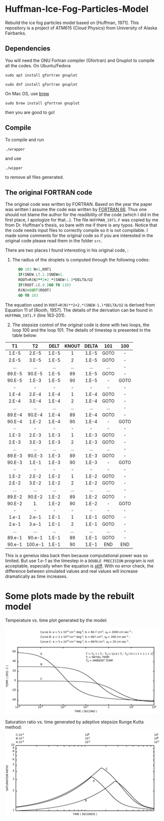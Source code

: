 # Huffman-Ice-Fog-Particles-Model
Rebuild the ice fog particles model based on [Huffman, 1971]. This repository is a project of ATM615 (Cloud Physics) from University of Alaska Fairbanks.

## Dependencies
You will need the GNU Fortran compiler (Gfortran) and Gnuplot to compile all the codes. On Ubuntu/Fedora

```shell
sudo apt install gfortran gnuplot
```

```shell
sudo dnf install gfortran gnuplot
```
On Mac OS, use [brew](https://brew.sh/)

```shell
sudo brew install gfortran gnuplot
```

then you are good to go!

## Compile
To compile and run
```shell
./wrapper
```

and use
```shell
./wipper
```
to remove all files generated.

## The original FORTRAN code

The original code was written by FORTRAN. Based on the year the paper was written I assume the code was written by [FORTRAN 66](https://en.wikipedia.org/wiki/Fortran#FORTRAN_66). Thus one should not blame the author for the readibility of the code (which I did in the first place, I apologize for that...). The file `HUFFMAN_1971.F` was copied by me from Dr. Huffman's thesis, so bare with me if there is any typos. Notice that the code needs input files to correctly compile so it is not compilable. I made some comments for the original code so if you are interested in the original code please read them in the folder `src`.

There are two places I found interesting in his original code, :

1. The radius of the droplets is computed through the following codes:

```fortran
      DO 103 N=1,KNT1
      IF(SNEW.LT.1.)SNEW=1.
      ROOT=R(N)**2+2.*(SNEW-1.)*DELTA/U2
      IF(ROOT.LE.0.)GO TO 1103
      R(N)=SQRT(ROOT)
      GO TO 103
```

The equation used in `ROOT=R(N)**2+2.*(SNEW-1.)*DELTA/U2` is derived from Equation 11 of [Rooth, 1957]. The details of the derivation can be found in `HUFFMAN_1971.F` (line 163-201).

2. The stepsize control of the original code is done with two loops, the loop 100 and the loop 101. The details of timestep is presented in the table below:

|T1      |T2       |DELT     |KNOUT    |DELTA    |101  |100  |
|:------:|:-------:|:-------:|:-------:|:-------:|:---:|:---:|
| 1.E-5  |2.E-5    |1.E-5    |1        |1.E-5    |GOTO | -   |
| 2.E-5  |3.E-5    |1.E-5    |2        |1.E-5    |GOTO | -   |
| ...    |...      |...      |...      |...      |...  | -   |
| 89.E-5 |90.E-5   |1.E-5    |89       |1.E-5    |GOTO | -   |
| 90.E-5 |1.E-3    |1.E-5    |90       |1.E-5    | -   |GOTO |
|  -     | -       | -       | -       | -       | -   | -   |
| 1.E-4  |2.E-4    |1.E-4    |1        |1.E-4    |GOTO | -   |
| 2.E-4  |3.E-4    |1.E-4    |2        |1.E-4    |GOTO | -   |
| ...    |...      |...      |...      |...      |...  | -   |
| 89.E-4 |90.E-4   |1.E-4    |89       |1.E-4    |GOTO | -   |
| 90.E-4 |1.E-2    |1.E-4    |90       |1.E-4    | -   |GOTO |
|  -     | -       | -       | -       | -       | -   | -   |
| 1.E-3  |2.E-3    |1.E-3    |1        |1.E-3    |GOTO | -   |
| 2.E-3  |3.E-3    |1.E-3    |2        |1.E-3    |GOTO | -   |
| ...    |...      |...      |...      |...      |...  | -   |
| 89.E-3 |90.E-3   |1.E-3    |89       |1.E-3    |GOTO | -   |
| 90.E-3 |1.E-1    |1.E-3    |90       |1.E-3    | -   |GOTO |
|  -     | -       | -       | -       | -       | -   | -   |
| 1.E-2  |2.E-2    |1.E-2    |1        |1.E-2    |GOTO | -   |
| 2.E-2  |3.E-2    |1.E-2    |2        |1.E-2    |GOTO | -   |
| ...    |...      |...      |...      |...      |...  | -   |
| 89.E-2 |90.E-2   |1.E-2    |89       |1.E-2    |GOTO | -   |
| 90.E-2 |1.       |1.E-2    |90       |1.E-2    | -   |GOTO |
|  -     | -       | -       | -       | -       | -   | -   |
| 1.e-1  |2.e-1    |1.E-1    |1        |1.E-1    |GOTO | -   |
| 2.e-1  |3.e-1    |1.E-1    |2        |1.E-1    |GOTO | -   |
| ...    |...      |...      |...      |...      |...  | -   |
| 89.e-1 |90.e-1   |1.E-1    |89       |1.E-1    |GOTO | -   |
| 90.e-1 |100.e-1  |1.E-1    |90       |1.E-1    |END  |END  |

This is a geneius idea back then because computational power was so limited. But use _1.e-1_ as the timestep in a `DOUBLE PRECISION` program is not acceptable, especially when the equation is [stiff](https://en.wikipedia.org/wiki/Stiff_equation). With no error check, the difference between simulated values and real values will increase dramatically as time increases.

# Some plots made by the rebuilt model

Temperature vs. time plot generated by the model:

![](images/fig1.png)

Saturation ratio vs. time generated by adeptive stepsize Runge Kutta method:
![](images/fig5.png)
